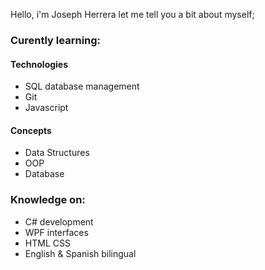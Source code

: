 Hello, i'm Joseph Herrera let me tell you a bit about myself;

### Curently learning:

#### Technologies
- SQL database management
- Git
- Javascript

#### Concepts
- Data Structures
- OOP
- Database

### Knowledge on:
- C# development
- WPF interfaces
- HTML CSS
- English & Spanish bilingual
